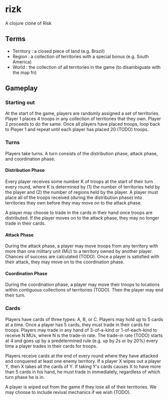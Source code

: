 # rizk
A clojure clone of Risk

## Terms
- Territory : a closed piece of land (e.g. Brazil)
- Region : a collection of territories with a special bonus (e.g. South America)
- World : the collection of all territories in the game (to disambiguate with the map fn)

## Gameplay
### Starting out
At the start of the game, players are randomly assigned a set of territories.  Player 1 places 4 troops in any collection of territories that they own.  Player 2 proceeds to do the same.  Once all players have placed troops, loop back to Player 1 and repeat until each player has placed 20 (TODO) troops.  

### Turns
Players take turns.  A turn consists of the distribution phase, attack phase, and coordination phase.  

#### Distribution Phase
Every player receives some number K of troops at the start of their turn every round, where K is determined by (1) the number of territories held by the player and (2) the number of regions held by the player. A player must place all of the troops received (during the distribution phase) into territories they own before they may move on to the attack phase. 

A player may choose to trade in the cards in their hand once troops are distributed.  If the player moves on to the attack phase, they may no longer trade in their cards.

#### Attack Phase
During the attack phase, a player may move troops from any territory with more than one military unit (MU) to a territory owned by another player.  Chances of success are calculated (TODO).  Once a player is satisfied with their attack, they may move on to the coordination phase.  

#### Coordination Phase
During the coordination phase, a player may move their troops to locations within contiguous collections of territories (TODO).  Then the player may end their turn.

### Cards
Players have cards of three types: A, B, or C.  Players may hold up to 5 cards at a time.  Once a player has 5 cards, they must trade in their cards for troops.  Players may trade in any hand of 3-of-a-kind or 1-of-each-kind to receive N MUs, where N is the trade-in rate.  The trade-in rate (TODO) starts at 4 and goes up by a predetermined rule (e.g. up by 2s or by 20%) every time a player trades in their cards for troops.

Players receive cards at the end of every round where they have attacked and conquered at least one enemy territory.  If a player X wipes out a player Y, then X takes all the cards of Y.  If taking Y's cards causes X to have more than 5 cards in his hand, he must trade in immediately, regardless of which turn phase he is in.

A player is wiped out from the game if they lose all of their territories.  We may choose to include revival mechanics if we wish (TODO).
